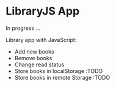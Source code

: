 # LibraryJS App

In progress ...

Library app with JavaScript:
- Add new books
- Remove books
- Change read status
- Store books in localStorage :TODO
- Store books in remote Storage :TODO
